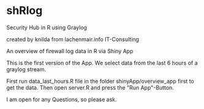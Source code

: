 # shRlog

Security Hub in R using Graylog

created by knilda from lachenmair.info IT-Consulting


An overview of firewall log data in R via Shiny App

This is the first version of the App. 
We select data from the last 6 hours of a graylog stream. 

First run data_last_hours.R file in the folder shinyApp/overview_app first to get the data. Then open server.R and press the "Run App"-Button. 

I am open for any Questions, so please ask. 
